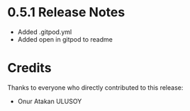 0.5.1 Release Notes
====================

- Added .gitpod.yml
- Added open in gitpod to readme

Credits
=======

Thanks to everyone who directly contributed to this release:

- Onur Atakan ULUSOY
